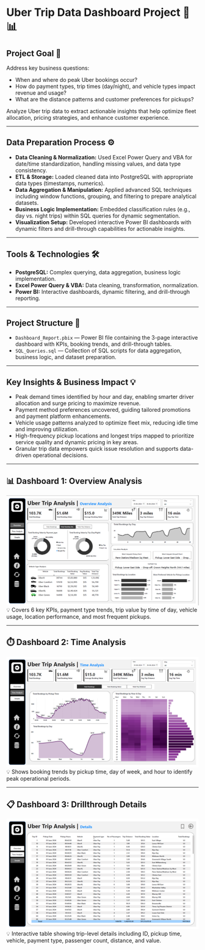 # Uber Trip Data Dashboard Project 🚗📊

## Project Goal 🎯  
Address key business questions:  
- When and where do peak Uber bookings occur?  
- How do payment types, trip times (day/night), and vehicle types impact revenue and usage?  
- What are the distance patterns and customer preferences for pickups?  

Analyze Uber trip data to extract actionable insights that help optimize fleet allocation, pricing strategies, and enhance customer experience.

---

## Data Preparation Process ⚙️  
- **Data Cleaning & Normalization:** Used Excel Power Query and VBA for date/time standardization, handling missing values, and data type consistency.  
- **ETL & Storage:** Loaded cleaned data into PostgreSQL with appropriate data types (timestamps, numerics).  
- **Data Aggregation & Manipulation:** Applied advanced SQL techniques including window functions, grouping, and filtering to prepare analytical datasets.  
- **Business Logic Implementation:** Embedded classification rules (e.g., day vs. night trips) within SQL queries for dynamic segmentation.  
- **Visualization Setup:** Developed interactive Power BI dashboards with dynamic filters and drill-through capabilities for actionable insights.

---

## Tools & Technologies 🛠️  
- **PostgreSQL:** Complex querying, data aggregation, business logic implementation.  
- **Excel Power Query & VBA:** Data cleaning, transformation, normalization.  
- **Power BI:** Interactive dashboards, dynamic filtering, and drill-through reporting.

---

## Project Structure 📁  
- `Dashboard_Report.pbix` — Power BI file containing the 3-page interactive dashboard with KPIs, booking trends, and drill-through tables.  
- `SQL_Queries.sql` — Collection of SQL scripts for data aggregation, business logic, and dataset preparation.  

---

## Key Insights & Business Impact 💡  
- Peak demand times identified by hour and day, enabling smarter driver allocation and surge pricing to maximize revenue.  
- Payment method preferences uncovered, guiding tailored promotions and payment platform enhancements.  
- Vehicle usage patterns analyzed to optimize fleet mix, reducing idle time and improving utilization.  
- High-frequency pickup locations and longest trips mapped to prioritize service quality and dynamic pricing in key areas.  
- Granular trip data empowers quick issue resolution and supports data-driven operational decisions.

---

## 📊 Dashboard 1: Overview Analysis  
![Dashboard 1](https://github.com/Yashraaj2002/Uber-Data-Analysis/blob/main/Uber%20Dashboard%201.png)  
💡 Covers 6 key KPIs, payment type trends, trip value by time of day, vehicle usage, location performance, and most frequent pickups.

---

## ⏱️ Dashboard 2: Time Analysis  
![Dashboard 2](https://github.com/Yashraaj2002/Uber-Data-Analysis/blob/main/Uber%20Dashboard%202.png)  
💡 Shows booking trends by pickup time, day of week, and hour to identify peak operational periods.

---

## 📋 Dashboard 3: Drillthrough Details  
![Dashboard 3](https://github.com/Yashraaj2002/Uber-Data-Analysis/blob/main/Uber%20Dashboard%203.png)  
💡 Interactive table showing trip-level details including ID, pickup time, vehicle, payment type, passenger count, distance, and value.

